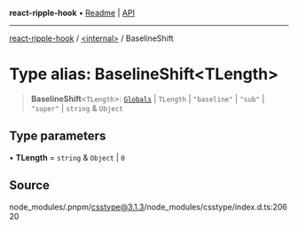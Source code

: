 **react-ripple-hook** • [Readme](../../README.md) \| [API](../../globals.md)

***

[react-ripple-hook](../../README.md) / [\<internal\>](../README.md) / BaselineShift

# Type alias: BaselineShift\<TLength\>

> **BaselineShift**\<`TLength`\>: [`Globals`](Globals.md) \| `TLength` \| `"baseline"` \| `"sub"` \| `"super"` \| `string` & `Object`

## Type parameters

• **TLength** = `string` & `Object` \| `0`

## Source

node\_modules/.pnpm/csstype@3.1.3/node\_modules/csstype/index.d.ts:20620
